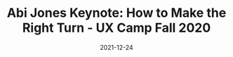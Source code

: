 ---
title: 'Abi Jones Keynote: How to Make the Right Turn - UX Camp Fall 2020'
link: https://vimeo.com/474873792
description: In this keynote, you’ll learn how to identify the work that fuels you, reflect on the principles that guide your preferences, consider the upsides of spite, and identify the people who will support you as you take the next step in your career.
content-type: video
tags: [film, product development]
date: 2021-12-24
---